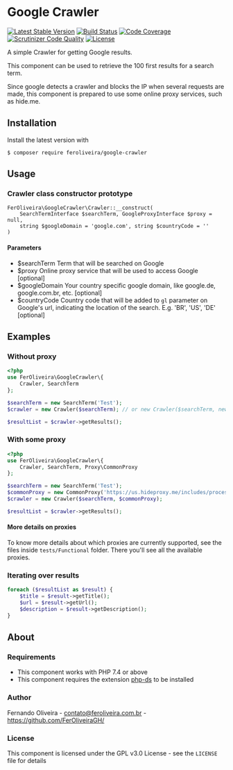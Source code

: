 # Google Crawler
[![Latest Stable Version](https://poser.pugx.org/feroliveira/google-crawler/v/stable)](https://packagist.org/packages/feroliveira/google-crawler)
[![Build Status](https://travis-ci.org/feroliveira/google-crawler.svg?branch=master)](https://travis-ci.org/feroliveira/google-crawler)
[![Code Coverage](https://scrutinizer-ci.com/g/feroliveira/google-crawler/badges/coverage.png?b=master)](https://scrutinizer-ci.com/g/feroliveira/google-crawler/?branch=master)
[![Scrutinizer Code Quality](https://scrutinizer-ci.com/g/feroliveira/google-crawler/badges/quality-score.png?b=master)](https://scrutinizer-ci.com/g/feroliveira/google-crawler/?branch=master)
[![License](https://poser.pugx.org/feroliveira/google-crawler/license)](https://packagist.org/packages/feroliveira/google-crawler)

A simple Crawler for getting Google results.

This component can be used to retrieve the 100 first results for a search term.

Since google detects a crawler and blocks the IP when several requests are made,
this component is prepared to use some online proxy services, such as hide.me.

## Installation
Install the latest version with
```
$ composer require feroliveira/google-crawler
```

## Usage

### Crawler class constructor prototype
```
FerOliveira\GoogleCrawler\Crawler::__construct(
    SearchTermInterface $searchTerm, GoogleProxyInterface $proxy = null,
    string $googleDomain = 'google.com', string $countryCode = ''
)
```

#### Parameters
- $searchTerm Term that will be searched on Google
- $proxy Online proxy service that will be used to access Google [optional]
- $googleDomain Your country specific google domain, like google.de, google.com.br, etc. [optional]
- $countryCode Country code that will be added to `gl` parameter on Google's url, indicating the location of the search. E.g. 'BR', 'US', 'DE' [optional]

## Examples

### Without proxy
```php
<?php
use FerOliveira\GoogleCrawler\{
    Crawler, SearchTerm
};

$searchTerm = new SearchTerm('Test');
$crawler = new Crawler($searchTerm); // or new Crawler($searchTerm, new NoProxy());

$resultList = $crawler->getResults();
```

### With some proxy
```php
<?php
use FerOliveira\GoogleCrawler\{
    Crawler, SearchTerm, Proxy\CommonProxy
};

$searchTerm = new SearchTerm('Test');
$commonProxy = new CommonProxy('https://us.hideproxy.me/includes/process.php?action=update');
$crawler = new Crawler($searchTerm, $commonProxy);

$resultList = $crawler->getResults();
```

#### More details on proxies
To know more details about which proxies are currently
supported, see the files inside `tests/Functional` folder.
There you'll see all the available proxies.

### Iterating over results
```php
foreach ($resultList as $result) {
    $title = $result->getTitle();
    $url = $result->getUrl();
    $description = $result->getDescription();
}
```

## About

### Requirements

- This component works with PHP 7.4 or above
- This component requires the extension [php-ds](http://php.net/manual/pt_BR/book.ds.php) to be installed

### Author
Fernando Oliveira - contato@feroliveira.com.br - https://github.com/FerOliveiraGH/

### License
This component is licensed under the GPL v3.0 License - see the `LICENSE` file for details
